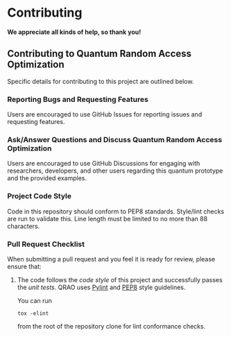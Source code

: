 # Contributing

**We appreciate all kinds of help, so thank you!**

## Contributing to Quantum Random Access Optimization

Specific details for contributing to this project are outlined below.

### Reporting Bugs and Requesting Features

Users are encouraged to use GitHub Issues for reporting issues and requesting features.

### Ask/Answer Questions and Discuss Quantum Random Access Optimization

Users are encouraged to use GitHub Discussions for engaging with researchers, developers, and other users regarding this quantum prototype and the provided examples.

### Project Code Style

Code in this repository should conform to PEP8 standards. Style/lint checks are run to validate this. Line length must be limited to no more than 88 characters.

### Pull Request Checklist

When submitting a pull request and you feel it is ready for review,
please ensure that:

1. The code follows the _code style_ of this project and successfully
   passes the _unit tests_. QRAO uses [Pylint](https://www.pylint.org) and
   [PEP8](https://www.python.org/dev/peps/pep-0008) style guidelines.

   You can run
   ```shell script
   tox -elint
   ```
   from the root of the repository clone for lint conformance checks.
